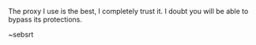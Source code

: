 The proxy I use is the best, I completely trust it. I doubt you will be able to bypass its protections.

~sebsrt

